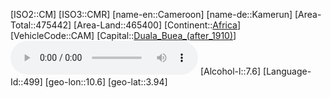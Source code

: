 ﻿---
location: [3.94,10.6]
type: Country
tags:
- geo/Country

SpocWebEntityId: 26869
isDeleted: false
confidential: public

---
[ISO2::CM]
[ISO3::CMR]
[name-en::Cameroon]
[name-de::Kamerun]
[Area-Total::475442]
[Area-Land::465400]
[Continent::[Africa](geo/Continent/Africa.md)]
[VehicleCode::CAM]
[Capital::[Duala_Buea_(after_1910)](geo/Continent/Africa/Cameroon/Duala_Buea_(after_1910).md)]
![Anthem-Cameroon](xLarge/National-Anthem/Anthem-Cameroon.mp3)
[Alcohol-l::7.6]
[Language-Id::499]
[geo-lon::10.6]
[geo-lat::3.94]

